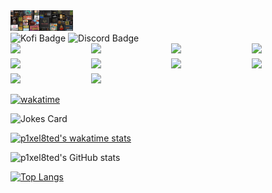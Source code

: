 <div id="header" >
  <img src="header.jpg" width="100"/>
</div>

<div id="badges">
  <img src="https://img.shields.io/badge/Kofi-red?style=for-the-badge&logo=kofi&logoColor=white" alt="Kofi Badge"/>

  <img src="https://img.shields.io/badge/Discord-blue?style=for-the-badge&logo=discord&logoColor=white" alt="Discord Badge"/>

</div>


<div class="grid"> 
<div><img src="https://github-readme-stats.vercel.app/api/pin/?username=p1xel8ted&repo=cotl_api&theme=dark" /></div> 
<div><img src="https://github-readme-stats.vercel.app/api/pin/?username=p1xel8ted&repo=Cult-of-the-Lamb-Mod-Collection&theme=dark" /></div> 
<div><img  src="https://github-readme-stats.vercel.app/api/pin/?username=p1xel8ted&repo=GYK-Mods-BepInEx&theme=dark" /></div>
<div>
<img  src="https://github-readme-stats.vercel.app/api/pin/?username=p1xel8ted&repo=GYK-Mods-QMod&theme=dark" /></div>
<div><img  src="https://github-readme-stats.vercel.app/api/pin/?username=p1xel8ted&repo=GYK-QModManagerReloaded&theme=dark" /></div>
<div><img  src="https://github-readme-stats.vercel.app/api/pin/?username=p1xel8ted&repo=SunHaven&theme=dark" /></div>
<div><img  src="https://github-readme-stats.vercel.app/api/pin/?username=p1xel8ted&repo=PotionPermit&theme=dark" /></div>
<div><img  src="https://github-readme-stats.vercel.app/api/pin/?username=p1xel8ted&repo=PotionPermit&theme=dark" /></div>
<div>
<img  src="https://github-readme-stats.vercel.app/api/pin/?username=p1xel8ted&repo=VampireSurvivors&theme=dark" /></div>
<div><img  src="https://github-readme-stats.vercel.app/api/pin/?username=p1xel8ted&repo=Moonlighter&theme=dark" /></div>
</div>


[![wakatime](https://wakatime.com/badge/user/4d81ca50-0ed8-48f5-8e9e-da698053f29e.svg)](https://wakatime.com/@4d81ca50-0ed8-48f5-8e9e-da698053f29e)

![Jokes Card](https://readme-jokes.vercel.app/api)

[![p1xel8ted's wakatime stats](https://github-readme-stats.vercel.app/api/wakatime?username=p1xel8ted&theme=dark)](https://github.com/anuraghazra/github-readme-stats)

![p1xel8ted's GitHub stats](https://github-readme-stats.vercel.app/api?username=p1xel8ted&count_private=true&show_icons=true&theme=dark)

[![Top Langs](https://github-readme-stats.vercel.app/api/top-langs/?username=p1xel8ted&count_private=true&layout=compact&theme=dark)](https://github.com/anuraghazra/github-readme-stats)

<style>
    .grid {
        display: grid;
        grid-template-columns: repeat(4, auto);
        column-gap: 10px;
        row-gap: 5px;
    }
</style>


























